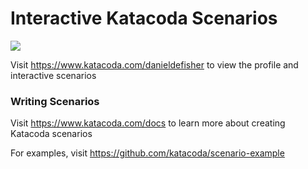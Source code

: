 # Interactive Katacoda Scenarios

[![](http://shields.katacoda.com/katacoda/danieldefisher/count.svg)](https://www.katacoda.com/danieldefisher "Get your profile on Katacoda.com")

Visit https://www.katacoda.com/danieldefisher to view the profile and interactive scenarios

### Writing Scenarios
Visit https://www.katacoda.com/docs to learn more about creating Katacoda scenarios

For examples, visit https://github.com/katacoda/scenario-example
